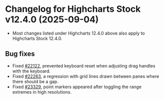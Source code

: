 # Changelog for Highcharts Stock v12.4.0 (2025-09-04)

- Most changes listed under Highcharts 12.4.0 above also apply to Highcharts Stock 12.4.0.

## Bug fixes
- Fixed [#22122](https://github.com/highcharts/highcharts/issues/22122), prevented keyboard reset when adjusting drag handles with the keyboard.
- Fixed [#22263](https://github.com/highcharts/highcharts/issues/22263), a regression with grid lines drawn between panes where there should be a gap.
- Fixed [#23329](https://github.com/highcharts/highcharts/issues/23329), point markers appeared after toggling the range extremes in high resolutions.
